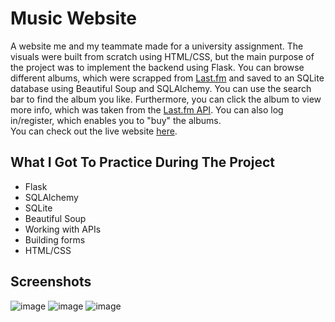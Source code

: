 # Music Website
A website me and my teammate made for a university assignment. The visuals were built from scratch using HTML/CSS, but the main purpose of the project was to implement the backend using Flask. You can browse different albums, which were scrapped from [Last.fm](https://www.last.fm/) and saved to an SQLite database using Beautiful Soup and SQLAlchemy. You can use the search bar to find the album you like. Furthermore, you can click the album to view more info, which was taken from the [Last.fm API](https://www.last.fm/api). You can also log in/register, which enables you to "buy" the albums.<br/>You can check out the live website [here](https://lukatsanava.pythonanywhere.com/home).

## What I Got To Practice During The Project
- Flask
- SQLAlchemy
- SQLite
- Beautiful Soup
- Working with APIs
- Building forms
- HTML/CSS

## Screenshots
![image](https://github.com/user-attachments/assets/c5650a63-9717-404f-82ab-697edd3ce263)
![image](https://github.com/user-attachments/assets/e2c7fa69-ba9e-4afc-b532-124c137dcd0d)
![image](https://github.com/user-attachments/assets/a99a599a-9f54-45f0-82c6-47e4a350eccb)
